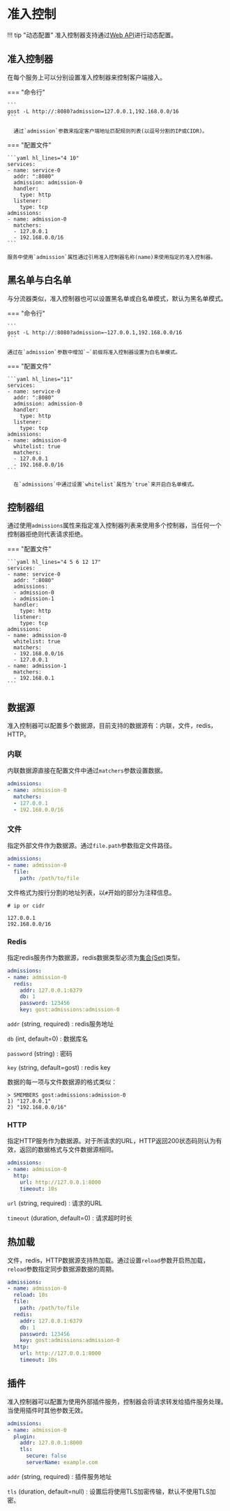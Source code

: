 # 准入控制

!!! tip "动态配置"
    准入控制器支持通过[Web API](/tutorials/api/overview/)进行动态配置。

## 准入控制器

在每个服务上可以分别设置准入控制器来控制客户端接入。

=== "命令行"

    ```
    gost -L http://:8080?admission=127.0.0.1,192.168.0.0/16
    ```

	  通过`admission`参数来指定客户端地址匹配规则列表(以逗号分割的IP或CIDR)。

=== "配置文件"

    ```yaml hl_lines="4 10"
    services:
    - name: service-0
      addr: ":8080"
      admission: admission-0
      handler:
        type: http
      listener:
        type: tcp
    admissions:
    - name: admission-0
      matchers:
      - 127.0.0.1
      - 192.168.0.0/16
    ```

    服务中使用`admission`属性通过引用准入控制器名称(name)来使用指定的准入控制器。

## 黑名单与白名单

与分流器类似，准入控制器也可以设置黑名单或白名单模式，默认为黑名单模式。

=== "命令行"

    ```
    gost -L http://:8080?admission=~127.0.0.1,192.168.0.0/16
    ```

    通过在`admission`参数中增加`~`前缀将准入控制器设置为白名单模式。

=== "配置文件"

    ```yaml hl_lines="11"
    services:
    - name: service-0
      addr: ":8080"
      admission: admission-0
      handler:
        type: http
      listener:
        type: tcp
    admissions:
    - name: admission-0
      whitelist: true
      matchers:
      - 127.0.0.1
      - 192.168.0.0/16
    ```

	  在`admissions`中通过设置`whitelist`属性为`true`来开启白名单模式。

## 控制器组

通过使用`admissions`属性来指定准入控制器列表来使用多个控制器，当任何一个控制器拒绝则代表请求拒绝。

=== "配置文件"

    ```yaml hl_lines="4 5 6 12 17"
    services:
    - name: service-0
      addr: ":8080"
      admissions: 
      - admission-0
      - admission-1
      handler:
        type: http
      listener:
        type: tcp
    admissions:
    - name: admission-0
      whitelist: true
      matchers:
      - 192.168.0.0/16
      - 127.0.0.1
    - name: admission-1
      matchers:
      - 192.168.0.1
    ```

## 数据源

准入控制器可以配置多个数据源，目前支持的数据源有：内联，文件，redis，HTTP。

### 内联

内联数据源直接在配置文件中通过`matchers`参数设置数据。

```yaml
admissions:
- name: admission-0
  matchers:
  - 127.0.0.1
  - 192.168.0.0/16
```

### 文件

指定外部文件作为数据源。通过`file.path`参数指定文件路径。

```yaml
admissions:
- name: admission-0
  file:
    path: /path/to/file
```

文件格式为按行分割的地址列表，以`#`开始的部分为注释信息。

```text
# ip or cidr

127.0.0.1
192.168.0.0/16
```

### Redis

指定redis服务作为数据源，redis数据类型必须为[集合(Set)](https://redis.io/docs/data-types/sets/)类型。

```yaml
admissions:
- name: admission-0
  redis:
    addr: 127.0.0.1:6379
    db: 1
    password: 123456
    key: gost:admissions:admission-0
```

`addr` (string, required)
:    redis服务地址

`db` (int, default=0)
:    数据库名

`password` (string)
:    密码

`key` (string, default=gost)
:    redis key

数据的每一项与文件数据源的格式类似：

```redis
> SMEMBERS gost:admissions:admission-0
1) "127.0.0.1"
2) "192.168.0.0/16"
```

### HTTP

指定HTTP服务作为数据源。对于所请求的URL，HTTP返回200状态码则认为有效，返回的数据格式与文件数据源相同。

```yaml
admissions:
- name: admission-0
  http:
    url: http://127.0.0.1:8000
    timeout: 10s
```

`url` (string, required)
:    请求的URL

`timeout` (duration, default=0)
:    请求超时时长

## 热加载

文件，redis，HTTP数据源支持热加载。通过设置`reload`参数开启热加载，`reload`参数指定同步数据源数据的周期。

```yaml hl_lines="3"
admissions:
- name: admission-0
  reload: 10s
  file:
    path: /path/to/file
  redis:
    addr: 127.0.0.1:6379
    db: 1
    password: 123456
    key: gost:admissions:admission-0
  http:
    url: http://127.0.0.1:8000
    timeout: 10s
```

## 插件

准入控制器可以配置为使用外部插件服务，控制器会将请求转发给插件服务处理。当使用插件时其他参数无效。

```yaml
admissions:
- name: admission-0
  plugin:
    addr: 127.0.0.1:8000
    tls: 
      secure: false
      serverName: example.com
```

`addr` (string, required)
:    插件服务地址

`tls` (duration, default=null)
:    设置后将使用TLS加密传输，默认不使用TLS加密。

